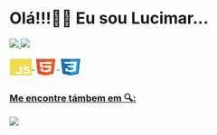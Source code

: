 # Olá!!!🙋‍♂️  Eu sou Lucimar...

<div display="inline-block">
  <a href="https://github.com/lucimar-almeida">
  <img height="180em" src="https://github-readme-stats.vercel.app/api?username=lucimar-almeida&show_icons=true&theme=outrun&include_all_commits=true&count_private=true"/>
  <img height="180em" src="https://github-readme-stats.vercel.app/api/top-langs/?username=lucimar-almeida&layout=compact&langs_count=16&theme=outrun"/>
</div>
  <div style="display: inline_block"><br>
    <img align="center" alt="Rafa-Js" height="30" width="40" src="https://raw.githubusercontent.com/devicons/devicon/master/icons/javascript/javascript-plain.svg">
    <img align="center" alt="Rafa-HTML" height="30" width="40" src="https://raw.githubusercontent.com/devicons/devicon/master/icons/html5/html5-original.svg">
    <img align="center" alt="Rafa-CSS" height="30" width="40" src="https://raw.githubusercontent.com/devicons/devicon/master/icons/css3/css3-original.svg">
</div>

##
  
### Me encontre támbem em 🔍:  
<div>
  <a href="https://www.linkedin.com/in/lucimar-almeida-da-silva-b83ba5121/" target="_blank"><img src="https://img.shields.io/badge/-LinkedIn-%230077B5?style=for-the-badge&logo=linkedin&logoColor=white" target="_blank"></a>
</div>



